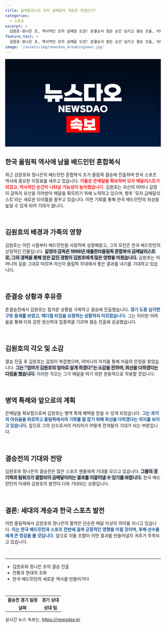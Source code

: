 ```yaml
---
title: 금메달리스트 모자 금메달의 새로운 전설인가?
categories:
  - 스포츠
excerpt: >
  김원호-정나은 조, 역사적인 모자 금메달 도전! 준결승서 힘든 순간 넘기고 결승 진출, 어머니는 레전드 길영아 감독. 금메달 쟁취 가능성은? 
feature_text: >
  김원호-정나은 조, 역사적인 모자 금메달 도전! 준결승서 힘든 순간 넘기고 결승 진출, 어머니는 레전드 길영아 감독. 금메달 쟁취 가능성은? 
image: '/assets/img/newsdao_breakingnews.jpg'
---
```


<p><img src="/assets/img/newsdao_breakingnews.jpg" alt="flaretime 속보" /></p>

<h2 data-ke-size="size26">한국 올림픽 역사에 남을 배드민턴 혼합복식</h2>

<p data-ke-size="size16">최근 김원호와 정나은의 배드민턴 혼합복식 조가 올림픽 결승에 진출하며 한국 스포츠 역사에 중요한 이정표를 세우고 있습니다. <b><span style="color: #ee2323;">이들은 은메달을 확보하며 모자 메달리스트가 되었고, 역사적인 순간이 나타날 가능성이 높아졌습니다.</span></b> 김원호는 자신의 어머니 길영아 감독의 유산을 이어받아 메달을 획득하기 위해 노력하고 있으며, 향후 '모자 금메달리스트'라는 새로운 타이틀을 꿈꾸고 있습니다. 이번 기회를 통해 한국 배드민턴의 위상을 높일 수 있게 되어 기대가 큽니다.</p>

<p data-ke-size="size16">&nbsp;</p>

<h2 data-ke-size="size26">김원호의 배경과 가족의 영향</h2>

<p data-ke-size="size16">김원호는 어린 시절부터 배드민턴을 사랑하며 성장해왔고, 그의 모친은 한국 배드민턴의 상징적인 인물입니다. <b><span style="background-color: #21538527;">길영아 감독은 1996년 애틀란타올림픽 혼합복식 금메달리스트로, 그의 경력을 통해 얻은 값진 경험이 김원호에게 많은 영향을 미쳤습니다.</span></b> 김원호는 어머니의 길을 그대로 따르며 자신이 올림픽 무대에서 좋은 결과를 내기를 기대하고 있습니다.</p>

<p data-ke-size="size16">&nbsp;</p>

<h2 data-ke-size="size26">준결승 상황과 후유증</h2>

<p data-ke-size="size16">준결승전에서 김원호는 힘겨운 상황을 극복하고 결승에 진출했습니다. <b><span style="color: #1a5490;">경기 도중 심각한 구토 증세를 보였고, 메디컬 타임을 요청하는 상황까지 이르렀습니다.</span></b> 그는 이러한 어려움을 통해 더욱 강한 정신력과 집중력을 기르며 결승 진출에 성공했습니다.</p>

<p data-ke-size="size16">&nbsp;</p>

<h2 data-ke-size="size26">김원호의 각오 및 소감</h2>

<p data-ke-size="size16">결승 진출 후 김원호는 감정이 복잡했으며, 어머니의 지지를 통해 마음의 안정을 찾았습니다. <b><span style="background-color: #21538527;">그는 "엄마가 김원호의 엄마로 살게 하겠다"는 소감을 전하며, 최선을 다하겠다는 다짐을 했습니다.</span></b> 이러한 각오는 그가 메달을 따기 위한 원동력으로 작용할 것입니다.</p>

<p data-ke-size="size16">&nbsp;</p>

<h2 data-ke-size="size26">병역 특례와 앞으로의 계획</h2>

<p data-ke-size="size16">은메달을 확보함으로써 김원호는 병역 특례 혜택을 받을 수 있게 되었습니다. <b><span style="color: #1a5490;">그는 과거의 아쉬움을 뒤로하고 올림픽에서의 기회를 잘 잡기 위해 최선을 다하겠다는 의지를 보이고 있습니다.</span></b> 앞으로 그의 선수로서의 커리어가 어떻게 전개될지 기대가 되는 부분입니다.</p>

<p data-ke-size="size16">&nbsp;</p>

<h2 data-ke-size="size26">결승전의 기대와 전망</h2>

<p data-ke-size="size16">김원호와 정나은의 결승전은 많은 스포츠 팬들에게 기대를 모으고 있습니다. <b><span style="background-color: #21538527;">그들의 경기력과 팀워크가 결합되어 금메달이라는 결과를 이끌어낼 수 있기를 바랍니다.</span></b> 한국 배드민턴의 미래와 김원호의 발전이 더욱 기대되는 상황입니다.</p>

<p data-ke-size="size16">&nbsp;</p>

<h2 data-ke-size="size26">결론: 세대의 계승과 한국 스포츠 발전</h2>

<p data-ke-size="size16">이번 올림픽에서 김원호와 정나은의 활약은 단순한 메달 이상의 의미를 지니고 있습니다. <b><span style="color: #1a5490;">이는 한국 배드민턴과 스포츠 전반에 걸쳐 긍정적인 영향을 미칠 것이며, 후배 선수들에게 큰 영감을 줄 것입니다.</span></b> 앞으로 이들 조합이 어떤 결과를 만들어낼지 귀추가 주목되고 있습니다.</p>

<p data-ke-size="size16">&nbsp;</p>

<hr/>

<ul>
<li>김원호와 정나은 조의 결승 진출</li>
<li>전통과 현대의 조화</li>
<li>한국 배드민턴의 새로운 역사를 만들어가다</li>
</ul>

<p data-ke-size="size16">&nbsp;</p>

<table style="width: 100%;">
<tr>
<td style="text-align: center; height: 17px;"><b>결승전 경기 일정</b></td>
<td style="text-align: center; height: 17px;"><b>경기 상대</b></td>
</tr>
<tr>
<td style="text-align: center; height: 17px;"><b>날짜</b></td>
<td style="text-align: center; height: 17px;"><b>상대 팀</b></td>
</tr>
</table>
실시간 뉴스 속보는, <a href="https://newsdao.kr" rel="dofollow">https://newsdao.kr</a>


